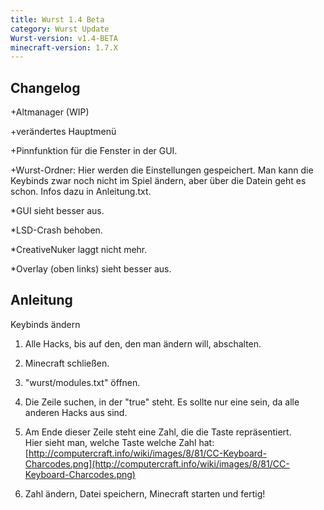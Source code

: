 ```yaml
---
title: Wurst 1.4 Beta
category: Wurst Update
Wurst-version: v1.4-BETA
minecraft-version: 1.7.X
---
```

## Changelog

+Altmanager (WIP)

+verändertes Hauptmenü

+Pinnfunktion für die Fenster in der GUI.

+Wurst-Ordner: Hier werden die Einstellungen gespeichert. Man kann die Keybinds zwar noch nicht im Spiel ändern, aber über die Datein geht es schon. Infos dazu in Anleitung.txt.

*GUI sieht besser aus.

*LSD-Crash behoben.

*CreativeNuker laggt nicht mehr.

*Overlay (oben links) sieht besser aus.

## Anleitung

Keybinds ändern

1. Alle Hacks, bis auf den, den man ändern will, abschalten.

2. Minecraft schließen.

3. "wurst/modules.txt" öffnen.

4. Die Zeile suchen, in der "true" steht. Es sollte nur eine sein, da alle anderen Hacks aus sind.

5. Am Ende dieser Zeile steht eine Zahl, die die Taste repräsentiert.  
Hier sieht man, welche Taste welche Zahl hat: [http://computercraft.info/wiki/images/8/81/CC-Keyboard-Charcodes.png](http://computercraft.info/wiki/images/8/81/CC-Keyboard-Charcodes.png)

6. Zahl ändern, Datei speichern, Minecraft starten und fertig!
